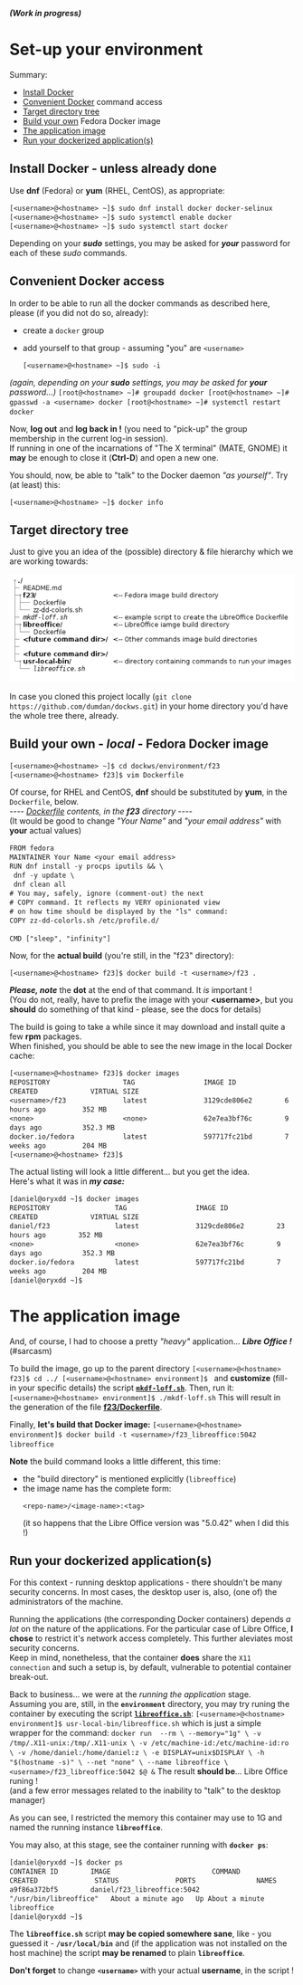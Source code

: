 ﻿***(Work in progress)***
# Set-up your environment
Summary:
- [Install Docker](#install-docker)
- [Convenient Docker](#convenient-docker) command access
- [Target directory tree](#target-directory-tree)
- [Build your own](#build-your-own) Fedora Docker image
- [The application image](#the-application-image)
- [Run your dockerized application(s)](#run-your-dockerized-applications)

## Install Docker - unless already done
Use **dnf** (Fedora) or **yum** (RHEL, CentOS), as appropriate:  
   ```
   [<username>@<hostname> ~]$ sudo dnf install docker docker-selinux
   [<username>@<hostname> ~]$ sudo systemctl enable docker
   [<username>@<hostname> ~]$ sudo systemctl start docker
   ```
Depending on your ***sudo*** settings, you may be asked for ***your*** password for each of these *sudo* commands.

## Convenient Docker access
In order to be able to run all the docker commands as described here, please (if you did not do so, already):
 * create a `docker` group
 * add yourself to that group - assuming "you" are `<username>` 

    ```
    [<username>@<hostname> ~]$ sudo -i
    ```
_(again, depending on your ***sudo*** settings, you may be asked for ***your*** password...)_
    ```
    [root@<hostname> ~]# groupadd docker
    [root@<hostname> ~]# gpasswd -a <username> docker
    [root@<hostname> ~]# systemctl restart docker
    ```
    
Now, **log out** and **log back in !** (you need to "pick-up" the group membership in the current log-in session).  
If running in one of the incarnations of "The X terminal" (MATE, GNOME) it **may** be enough to close it (**Ctrl-D**) and open a new one.  

You should, now, be able to "talk" to the Docker daemon _"as yourself"_. Try (at least) this:

   ```
   [<username>@<hostname> ~]$ docker info
   ```
## Target directory tree
Just to give you an idea of the (possible) directory & file hierarchy which we are working towards:  

![dir. tree](../tree01.png)

In case you cloned this project locally (`git clone https://github.com/dumdan/dockws.git`) in your home directory you'd have the whole tree there, already.

## Build your own - ***local*** - Fedora Docker image
   ```
   [<username>@<hostname> ~]$ cd dockws/environment/f23
   [<username>@<hostname> f23]$ vim Dockerfile
   ```
Of course, for RHEL and CentOS, **dnf** should be substituted by **yum**, in the `Dockerfile`, below.  
_---- [Dockerfile](f23/Dockerfile) contents, in the **f23** directory ----_  
(It would be good to change _"Your Name"_ and _"your email address"_ with **your** actual values)
   ```
   FROM fedora
   MAINTAINER Your Name <your email address>
   RUN dnf install -y procps iputils && \
   	dnf -y update \
   	dnf clean all
   # You may, safely, ignore (comment-out) the next
   # COPY command. It reflects my VERY opinionated view
   # on how time should be displayed by the "ls" command:
   COPY zz-dd-colorls.sh /etc/profile.d/
   
   CMD ["sleep", "infinity"]
   ```
Now, for the **actual build** (you're still, in the "f23" directory):
   ```
   [<username>@<hostname> f23]$ docker build -t <username>/f23 .
   ```
***Please, note*** the **dot** at the end of that command. It _is_ important !  
(You do not, really, have to prefix the image with your **\<username\>**, but you **should** do something of that kind - please, see the docs for details)

The build is going to take a while since it may download and install quite a few __rpm__ packages.  
When finished, you should be able to see the new image in the local Docker cache:
```
[<username>@<hostname> f23]$ docker images
REPOSITORY                  TAG                 IMAGE ID            CREATED             VIRTUAL SIZE
<username>/f23              latest              3129cde806e2        6 hours ago         352 MB
<none>                      <none>              62e7ea3bf76c        9 days ago          352.3 MB
docker.io/fedora            latest              597717fc21bd        7 weeks ago         204 MB
[<username>@<hostname> f23]$ 
```
The actual listing will look a little different... but you get the idea.  
Here's what it was in ***my case:***
```
[daniel@oryxdd ~]$ docker images
REPOSITORY                TAG                 IMAGE ID            CREATED             VIRTUAL SIZE
daniel/f23                latest              3129cde806e2        23 hours ago        352 MB
<none>                    <none>              62e7ea3bf76c        9 days ago          352.3 MB
docker.io/fedora          latest              597717fc21bd        7 weeks ago         204 MB
[daniel@oryxdd ~]$ 
```

# The application image
And, of course, I had to choose a pretty _"heavy"_ application... ***Libre Office !***  
(#sarcasm)

To build the image, go up to the parent directory
	```
	[<username>@<hostname> f23]$ cd ../
	[<username>@<hostname> environment]$ 
	```
and **customize** (fill-in your specific details) the script [**`mkdf-loff.sh`**](./mkdf-loff.sh).
Then, run it:
	```
	[<username>@<hostname> environment]$ ./mkdf-loff.sh
	```
This will result in the generation of the file [**f23/Dockerfile**](f23/Dockerfile).

Finally, **let's build that Docker image:**
	```
	[<username>@<hostname> environment]$ docker build -t <username>/f23_libreoffice:5042 libreoffice
	```

**Note** the build command looks a little different, this time:
- the "build directory" is mentioned explicitly (`libreoffice`)
- the image name has the complete form:  
    ```
    <repo-name>/<image-name>:<tag>
    ```  
    (it so happens that the Libre Office version was "5.0.42" when I did this !)

## Run your dockerized application(s)
For this context - running desktop  applications - there shouldn't be many security concerns. In most cases, the desktop user is, also, (one of) the administrators of the machine.

Running the applications (the corresponding Docker containers) depends _a lot_ on the nature of the applications.
For the particular case of Libre Office, __I chose__ to restrict it's network access completely. This further aleviates most security concerns.  
Keep in mind, nonetheless, that the container **does** share the `X11 connection` and such a setup is, by default, vulnerable to potential container break-out.

Back to business... we were at the _running the application_ stage.  
Assuming you are, still, in the **`environment`** directory, you may try runing the container by executing the script [**`libreoffice.sh`**](./usr-local-bin/libreoffice.sh):
    ```
    [<username>@<hostname> environment]$ usr-local-bin/libreoffice.sh
    ```
which is just a simple wrapper for the command:
	```
	docker run  --rm \
   	--memory="1g" \
   	-v /tmp/.X11-unix:/tmp/.X11-unix \
   	-v /etc/machine-id:/etc/machine-id:ro \
   	-v /home/daniel:/home/daniel:z \
   	-e DISPLAY=unix$DISPLAY \
   	-h "$(hostname -s)" \
   	--net "none" \
   	--name libreoffice \
   	<username>/f23_libreoffice:5042 $@ &
	```
The result **should be**... Libre Office runing !  
(and a few error messages related to the inability to "talk" to the desktop manager)

As you can see, I restricted the memory this container may use to 1G and named the running instance **`libreoffice`**.

You may also, at this stage, see the container running with **`docker ps`**:
   ```
   [daniel@oryxdd ~]$ docker ps
   CONTAINER ID        IMAGE                         COMMAND                  CREATED              STATUS              PORTS               NAMES
   a9f86a372bf5        daniel/f23_libreoffice:5042   "/usr/bin/libreoffice"   About a minute ago   Up About a minute                       libreoffice
   [daniel@oryxdd ~]$ 
   ```
The **`libreoffice.sh`** script **may be copied somewhere sane**, like - you guessed it - **`/usr/local/bin`** and (if the application was not installed on the host machine) the script **may be renamed** to plain **`libreoffice`**.

**Don't forget** to change **`<username>`** with your actual **username**, in the script !

